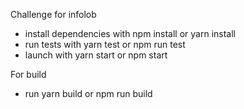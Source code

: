 Challenge for infolob
- install dependencies with npm install or yarn install
- run tests with yarn test or npm run test
- launch with yarn start or npm start

For build
- run yarn build or npm run build
